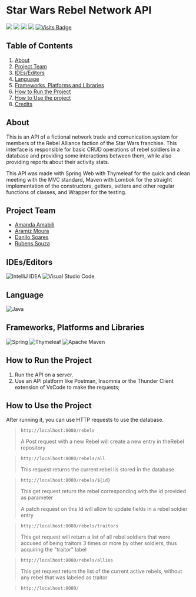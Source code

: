 
# Star Wars Rebel Network API

![](https://img.shields.io/github/repo-size/dan-sowaru/StarWarsRebelNetwork)
![](https://img.shields.io/github/commit-activity/m/dan-sowaru/StarWarsRebelNetwork)
![](https://img.shields.io/badge/test%20covered-yes-success)
![](https://img.shields.io/badge/project%20members-4-blueviolet)
[![Visits Badge](https://badges.pufler.dev/visits/dan-sowaru/StarWarsRebelNetwork)](https://badges.pufler.dev)
![]()
![]()
![]()
![]()
![]()
![]()
![]()
![]()
![]()

## Table of Contents
1. [About](#about)
2. [Project Team](#project-team)
3. [IDEs/Editors](#ides/editors)
4. [Language](#language)
5. [Frameworks, Platforms and Libraries](#frameworks,-platforms-and-libraries)
6. [How to Run the Project](#how-to-run-the-project)
7. [How to Use the project](#how-to-use-the-project)
8. [Credits](#credits)


## About

This is an API of a fictional network trade and comunication system for members of the Rebel Alliance faction of the Star Wars franchise. This interface is responsible for basic CRUD operations of rebel soldiers in a database and providing some interactions between them, while also providing reports about their activity stats.

This API was made with Spring Web with Thymeleaf for the quick and clean meeting with the MVC standard, Maven with Lombok for the straight implementation of the constructors, getters, setters and other regular functions of classes, and Wrapper for the testing.

## Project Team
 * [Amanda Amabili](https://github.com/amandaamabili)
 * [Aramiz Moura](https://github.com/aramiz-moura) 
 * [Danilo Soares](https://github.com/dan-sowaru) 
 * [Rubens Souza](https://github.com/RubensPS)

## IDEs/Editors
![IntelliJ IDEA](https://img.shields.io/badge/IntelliJIDEA-000000.svg?style=for-the-badge&logo=intellij-idea&logoColor=white)
![Visual Studio Code](https://img.shields.io/badge/Visual%20Studio%20Code-0078d7.svg?style=for-the-badge&logo=visual-studio-code&logoColor=white)

## Language
![Java](https://img.shields.io/badge/java-%23ED8B00.svg?style=for-the-badge&logo=java&logoColor=white)

## Frameworks, Platforms and Libraries

![Spring](https://img.shields.io/badge/spring-%236DB33F.svg?style=for-the-badge&logo=spring&logoColor=white)
![Thymeleaf](https://img.shields.io/badge/Thymeleaf-%23005C0F.svg?style=for-the-badge&logo=Thymeleaf&logoColor=white)
![Apache Maven](https://img.shields.io/badge/Apache%20Maven-C71A36?style=for-the-badge&logo=Apache%20Maven&logoColor=white)


## How to Run the Project

1. Run the API on a server.
2. Use an API platform like Postman, Insomnia or the Thunder Client extension of VsCode to make the requests;


## How to Use the Project

After running it, you can use HTTP requests to use the database.

>`http://localhost:8080/rebels`
>
>A Post request with a new Rebel will create a new entry in theRebel repository

> `http://localhost:8080/rebels/all`
>
>This request returns the current rebel lis stored in the database

>`http://localhost:8080/rebels/${id}`
> 
> This get request return the rebel corresponding with the id provided as parameter
> 
> A patch request on this Id will allow to update fields in a rebel soldier entry

>`http://localhost:8080/rebels/traitors`
> 
> This get request will return a list of all rebel soldiers that were accused of being traitors 3 times or more by other soldiers, thus acquiring the "traitor" label

>`http://localhost:8080/rebels/allies`
> 
> This get request return the list of the current active rebels, without any rebel that was labeled as traitor

>`http://localhost:8080/`




